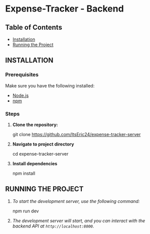 # Expense-Tracker - Backend

## Table of Contents

- [Installation](#installation)
- [Running the Project](#running-the-project)

## INSTALLATION

### Prerequisites

Make sure you have the following installed:

- [Node.js](https://nodejs.org/)
- [npm](https://www.npmjs.com/)

### Steps

1. **Clone the repository:**

   git clone https://github.com/ItsEric24/expense-tracker-server

2. **Navigate to project directory**

   cd expense-tracker-server

3. **Install dependencies**

   npm install

## RUNNING THE PROJECT

1. _To start the development server, use the following command:_

   npm run dev

2. _The development server will start, and you can interact with the backend API at `http://localhost:8000`._
